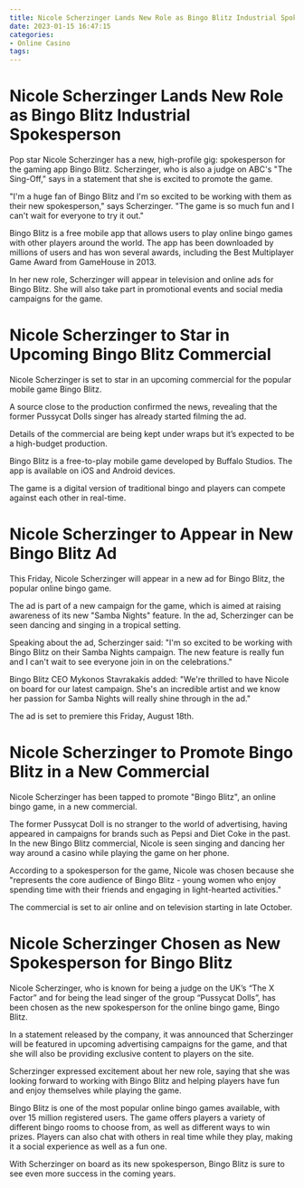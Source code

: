 ```yaml
---
title: Nicole Scherzinger Lands New Role as Bingo Blitz Industrial Spokesperson
date: 2023-01-15 16:47:15
categories:
- Online Casino
tags:
---
```



#  Nicole Scherzinger Lands New Role as Bingo Blitz Industrial Spokesperson

Pop star Nicole Scherzinger has a new, high-profile gig: spokesperson for the gaming app Bingo Blitz. Scherzinger, who is also a judge on ABC's "The Sing-Off," says in a statement that she is excited to promote the game.

"I'm a huge fan of Bingo Blitz and I'm so excited to be working with them as their new spokesperson," says Scherzinger. "The game is so much fun and I can't wait for everyone to try it out."

Bingo Blitz is a free mobile app that allows users to play online bingo games with other players around the world. The app has been downloaded by millions of users and has won several awards, including the Best Multiplayer Game Award from GameHouse in 2013.

In her new role, Scherzinger will appear in television and online ads for Bingo Blitz. She will also take part in promotional events and social media campaigns for the game.

#  Nicole Scherzinger to Star in Upcoming Bingo Blitz Commercial

Nicole Scherzinger is set to star in an upcoming commercial for the popular mobile game Bingo Blitz.

A source close to the production confirmed the news, revealing that the former Pussycat Dolls singer has already started filming the ad.

Details of the commercial are being kept under wraps but it’s expected to be a high-budget production.

Bingo Blitz is a free-to-play mobile game developed by Buffalo Studios. The app is available on iOS and Android devices.

The game is a digital version of traditional bingo and players can compete against each other in real-time.

#  Nicole Scherzinger to Appear in New Bingo Blitz Ad

This Friday, Nicole Scherzinger will appear in a new ad for Bingo Blitz, the popular online bingo game.

The ad is part of a new campaign for the game, which is aimed at raising awareness of its new "Samba Nights" feature. In the ad, Scherzinger can be seen dancing and singing in a tropical setting.

Speaking about the ad, Scherzinger said: "I'm so excited to be working with Bingo Blitz on their Samba Nights campaign. The new feature is really fun and I can't wait to see everyone join in on the celebrations."

Bingo Blitz CEO Mykonos Stavrakakis added: "We're thrilled to have Nicole on board for our latest campaign. She's an incredible artist and we know her passion for Samba Nights will really shine through in the ad."

The ad is set to premiere this Friday, August 18th.

#  Nicole Scherzinger to Promote Bingo Blitz in a New Commercial

Nicole Scherzinger has been tapped to promote "Bingo Blitz", an online bingo game, in a new commercial.

The former Pussycat Doll is no stranger to the world of advertising, having appeared in campaigns for brands such as Pepsi and Diet Coke in the past. In the new Bingo Blitz commercial, Nicole is seen singing and dancing her way around a casino while playing the game on her phone.

According to a spokesperson for the game, Nicole was chosen because she "represents the core audience of Bingo Blitz - young women who enjoy spending time with their friends and engaging in light-hearted activities."

The commercial is set to air online and on television starting in late October.

#  Nicole Scherzinger Chosen as New Spokesperson for Bingo Blitz

Nicole Scherzinger, who is known for being a judge on the UK’s “The X Factor” and for being the lead singer of the group “Pussycat Dolls”, has been chosen as the new spokesperson for the online bingo game, Bingo Blitz.

In a statement released by the company, it was announced that Scherzinger will be featured in upcoming advertising campaigns for the game, and that she will also be providing exclusive content to players on the site.

Scherzinger expressed excitement about her new role, saying that she was looking forward to working with Bingo Blitz and helping players have fun and enjoy themselves while playing the game.

Bingo Blitz is one of the most popular online bingo games available, with over 15 million registered users. The game offers players a variety of different bingo rooms to choose from, as well as different ways to win prizes. Players can also chat with others in real time while they play, making it a social experience as well as a fun one.

With Scherzinger on board as its new spokesperson, Bingo Blitz is sure to see even more success in the coming years.